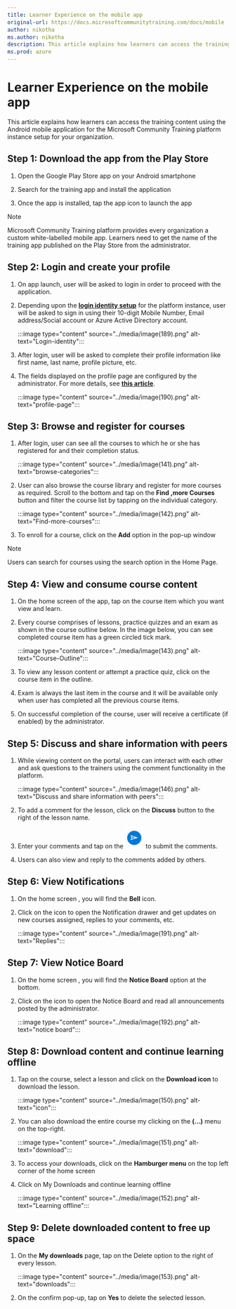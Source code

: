 ```yaml
---
title: Learner Experience on the mobile app
original-url: https://docs.microsoftcommunitytraining.com/docs/mobile
author: nikotha
ms.author: nikotha
description: This article explains how learners can access the training content using the Android mobile application for the Microsoft Community Training platform instance setup for your organization.
ms.prod: azure
---
```


# Learner Experience on the mobile app

This article explains how learners can access the training content using the Android mobile application for the Microsoft Community Training platform instance setup for your organization.

## Step 1: Download the app from the Play Store

1. Open the Google Play Store app on your Android smartphone

2. Search for the training app and install the application

3. Once the app is installed, tap the app icon to launch the app

> [!NOTE]
> Microsoft Community Training platform provides every organization a custom white-labelled mobile app. Learners need to get the name of the training app published on the Play Store from the administrator.

## Step 2: Login and create your profile

1. On app launch, user will be asked to login in order to proceed with the application.

2. Depending upon the [**login identity setup**](../infrastructure-management/install-your-platform-instance/4_configure-login-social-work-school-account.md) for the platform instance, user will be asked to sign in using  their 10-digit Mobile Number, Email address/Social account or Azure Active Directory account.

    :::image type="content" source="../media/image(189).png" alt-text="Login-identity":::

3. After login, user will be asked to complete their profile information like first name, last name, profile picture, etc.  

4. The fields displayed on the profile page  are configured by the administrator. For more details, see [**this article**](../settings/4_add-additional-profile-fields-for-user-information.md).

    :::image type="content" source="../media/image(190).png" alt-text="profile-page":::

## Step 3: Browse and register for courses

1. After login, user can see all the courses to which he or she has registered for and their completion status.

    :::image type="content" source="../media/image(141).png" alt-text="browse-categories":::

2. User can also browse the course library and register for more courses as required. Scroll to the bottom and tap on the **Find ,more Courses** button and filter the course list by tapping on the individual category.

    :::image type="content" source="../media/image(142).png" alt-text="Find-more-courses":::

3. To enroll for a course, click on the **Add** option in the pop-up window

> [!NOTE]
> Users can search for courses using the search option in the Home Page.

## Step 4: View and consume course content

1. On the  home screen of the app, tap on the course item which you want view and learn.

2. Every course comprises of lessons, practice quizzes and an exam as shown in the course outline below. In the image below, you can see completed course item has a green circled tick mark.

    :::image type="content" source="../media/image(143).png" alt-text="Course-Outline":::

3. To view any lesson content or  attempt a practice quiz, click on the course item in the outline.

4. Exam is always the last item in the course and it will be available only when user has completed all the previous course items.

5. On successful completion of the course, user will receive a certificate (if enabled) by the administrator.

## Step 5: Discuss and share information with peers

1. While viewing content on the portal, users can interact with each other and ask questions to the trainers using the comment functionality in the platform.

    :::image type="content" source="../media/image(146).png" alt-text="Discuss and share information with peers":::

2. To add a comment for the lesson, click on the  **Discuss** button to the right of the lesson name.

3. Enter your comments and tap on the ![Comments](../media/image%28184%29.png) to submit the comments.

4. Users can also view and reply to the comments added by others.

## Step 6: View Notifications

1. On the home screen , you will find the **Bell** icon.

2. Click on the icon to open the Notification drawer and get updates on new courses assigned, replies to your comments, etc.

    :::image type="content" source="../media/image(191).png" alt-text="Replies":::

## Step 7: View Notice Board

1. On the home screen , you will find the **Notice Board** option at the bottom.

2. Click on the icon to open the Notice Board and read all announcements posted by the administrator.

    :::image type="content" source="../media/image(192).png" alt-text="notice board":::

## Step 8: Download content and continue learning offline

1. Tap on the course, select a lesson and click on the **Download icon** to download the lesson.

    :::image type="content" source="../media/image(150).png" alt-text="icon":::

2. You can also download the entire course my clicking on the **(...)** menu  on the top-right.

    :::image type="content" source="../media/image(151).png" alt-text="download":::

3. To access your downloads, click on the **Hamburger menu** on the top left corner of the home screen

4. Click on My Downloads and continue learning offline

    :::image type="content" source="../media/image(152).png" alt-text="Learning offline":::

## Step 9: Delete downloaded content to free up space

1. On the **My downloads** page, tap on the Delete option to the right of every lesson.

    :::image type="content" source="../media/image(153).png" alt-text="downloads":::

2. On the confirm pop-up, tap on **Yes** to delete the selected lesson.
